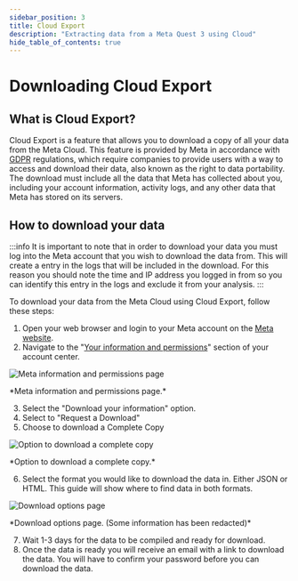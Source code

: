 ```yaml
---
sidebar_position: 3
title: Cloud Export
description: "Extracting data from a Meta Quest 3 using Cloud"
hide_table_of_contents: true
---
```


# Downloading Cloud Export

## What is Cloud Export?

Cloud Export is a feature that allows you to download a copy of all your data from the Meta Cloud. This feature is provided by Meta in accordance with [GDPR](https://gdpr-info.eu/) regulations, which require companies to provide users with a way to access and download their data, also known as the right to data portability. The download must include all the data that Meta has collected about you, including your account information, activity logs, and any other data that Meta has stored on its servers.

## How to download your data

:::info
It is important to note that in order to download your data you must log into the Meta account that you wish to download the data from. This will create a entry in the logs that will be included in the download. For this reason you should note the time and IP address you logged in from so you can identify this entry in the logs and exclude it from your analysis.
:::

To download your data from the Meta Cloud using Cloud Export, follow these steps:

1. Open your web browser and login to your Meta account on the [Meta website](https://auth.meta.com).
2. Navigate to the "[Your information and permissions](https://accountscenter.meta.com/info_and_permissions)" section of your account center.

![Meta information and permissions page](/img/docs/download_page.png)
<figcaption>*Meta information and permissions page.*</figcaption>

3. Select the "Download your information" option.
4. Select to "Request a Download"
5. Choose to download a Complete Copy

![Option to download a complete copy](/img/docs/download_complete_copy.png)
<figcaption>*Option to download a complete copy.*</figcaption>

6. Select the format you would like to download the data in. Either JSON or HTML. This guide will show where to find data in both formats.

![Download options page](/img/docs/download_options.png)
<figcaption>*Download options page. (Some information has been redacted)*</figcaption>

7. Wait 1-3 days for the data to be compiled and ready for download.
8. Once the data is ready you will receive an email with a link to download the data. You will have to confirm your password before you can download the data.



